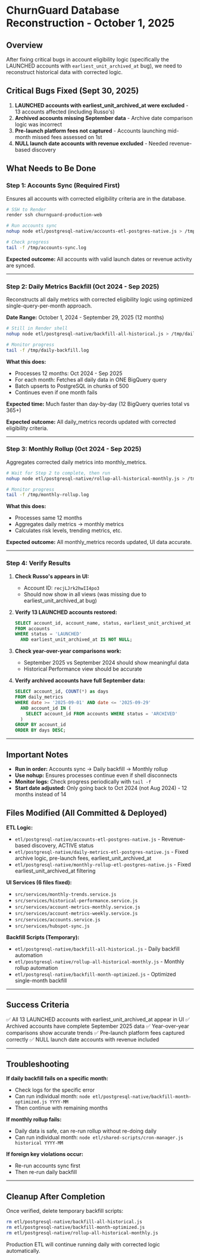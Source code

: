 # ChurnGuard Database Reconstruction - October 1, 2025

## Overview
After fixing critical bugs in account eligibility logic (specifically the LAUNCHED accounts with `earliest_unit_archived_at` bug), we need to reconstruct historical data with corrected logic.

## Critical Bugs Fixed (Sept 30, 2025)
1. **LAUNCHED accounts with earliest_unit_archived_at were excluded** - 13 accounts affected (including Russo's)
2. **Archived accounts missing September data** - Archive date comparison logic was incorrect
3. **Pre-launch platform fees not captured** - Accounts launching mid-month missed fees assessed on 1st
4. **NULL launch date accounts with revenue excluded** - Needed revenue-based discovery

## What Needs to Be Done

### Step 1: Accounts Sync (Required First)
Ensures all accounts with corrected eligibility criteria are in the database.

```bash
# SSH to Render
render ssh churnguard-production-web

# Run accounts sync
nohup node etl/postgresql-native/accounts-etl-postgres-native.js > /tmp/accounts-sync.log 2>&1 &

# Check progress
tail -f /tmp/accounts-sync.log
```

**Expected outcome:** All accounts with valid launch dates or revenue activity are synced.

---

### Step 2: Daily Metrics Backfill (Oct 2024 - Sep 2025)
Reconstructs all daily metrics with corrected eligibility logic using optimized single-query-per-month approach.

**Date Range:** October 1, 2024 - September 29, 2025 (12 months)

```bash
# Still in Render shell
nohup node etl/postgresql-native/backfill-all-historical.js > /tmp/daily-backfill.log 2>&1 &

# Monitor progress
tail -f /tmp/daily-backfill.log
```

**What this does:**
- Processes 12 months: Oct 2024 - Sep 2025
- For each month: Fetches all daily data in ONE BigQuery query
- Batch upserts to PostgreSQL in chunks of 500
- Continues even if one month fails

**Expected time:** Much faster than day-by-day (12 BigQuery queries total vs 365+)

**Expected outcome:** All daily_metrics records updated with corrected eligibility criteria.

---

### Step 3: Monthly Rollup (Oct 2024 - Sep 2025)
Aggregates corrected daily metrics into monthly_metrics.

```bash
# Wait for Step 2 to complete, then run
nohup node etl/postgresql-native/rollup-all-historical-monthly.js > /tmp/monthly-rollup.log 2>&1 &

# Monitor progress
tail -f /tmp/monthly-rollup.log
```

**What this does:**
- Processes same 12 months
- Aggregates daily metrics → monthly metrics
- Calculates risk levels, trending metrics, etc.

**Expected outcome:** All monthly_metrics records updated, UI data accurate.

---

### Step 4: Verify Results

1. **Check Russo's appears in UI:**
   - Account ID: `recjLJrk2hwII4po3`
   - Should now show in all views (was missing due to earliest_unit_archived_at bug)

2. **Verify 13 LAUNCHED accounts restored:**
   ```sql
   SELECT account_id, account_name, status, earliest_unit_archived_at
   FROM accounts
   WHERE status = 'LAUNCHED'
     AND earliest_unit_archived_at IS NOT NULL;
   ```

3. **Check year-over-year comparisons work:**
   - September 2025 vs September 2024 should show meaningful data
   - Historical Performance view should be accurate

4. **Verify archived accounts have full September data:**
   ```sql
   SELECT account_id, COUNT(*) as days
   FROM daily_metrics
   WHERE date >= '2025-09-01' AND date <= '2025-09-29'
     AND account_id IN (
       SELECT account_id FROM accounts WHERE status = 'ARCHIVED'
     )
   GROUP BY account_id
   ORDER BY days DESC;
   ```

---

## Important Notes

- **Run in order:** Accounts sync → Daily backfill → Monthly rollup
- **Use nohup:** Ensures processes continue even if shell disconnects
- **Monitor logs:** Check progress periodically with `tail -f`
- **Start date adjusted:** Only going back to Oct 2024 (not Aug 2024) - 12 months instead of 14

## Files Modified (All Committed & Deployed)

**ETL Logic:**
- `etl/postgresql-native/accounts-etl-postgres-native.js` - Revenue-based discovery, ACTIVE status
- `etl/postgresql-native/daily-metrics-etl-postgres-native.js` - Fixed archive logic, pre-launch fees, earliest_unit_archived_at
- `etl/postgresql-native/monthly-rollup-etl-postgres-native.js` - Fixed earliest_unit_archived_at filtering

**UI Services (6 files fixed):**
- `src/services/monthly-trends.service.js`
- `src/services/historical-performance.service.js`
- `src/services/account-metrics-monthly.service.js`
- `src/services/account-metrics-weekly.service.js`
- `src/services/accounts.service.js`
- `src/services/hubspot-sync.js`

**Backfill Scripts (Temporary):**
- `etl/postgresql-native/backfill-all-historical.js` - Daily backfill automation
- `etl/postgresql-native/rollup-all-historical-monthly.js` - Monthly rollup automation
- `etl/postgresql-native/backfill-month-optimized.js` - Optimized single-month backfill

---

## Success Criteria

✅ All 13 LAUNCHED accounts with earliest_unit_archived_at appear in UI
✅ Archived accounts have complete September 2025 data
✅ Year-over-year comparisons show accurate trends
✅ Pre-launch platform fees captured correctly
✅ NULL launch date accounts with revenue included

---

## Troubleshooting

**If daily backfill fails on a specific month:**
- Check logs for the specific error
- Can run individual month: `node etl/postgresql-native/backfill-month-optimized.js YYYY-MM`
- Then continue with remaining months

**If monthly rollup fails:**
- Daily data is safe, can re-run rollup without re-doing daily
- Can run individual month: `node etl/shared-scripts/cron-manager.js historical YYYY-MM`

**If foreign key violations occur:**
- Re-run accounts sync first
- Then re-run daily backfill

---

## Cleanup After Completion

Once verified, delete temporary backfill scripts:
```bash
rm etl/postgresql-native/backfill-all-historical.js
rm etl/postgresql-native/backfill-month-optimized.js
rm etl/postgresql-native/rollup-all-historical-monthly.js
```

Production ETL will continue running daily with corrected logic automatically.
